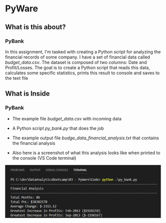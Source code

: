 # PyWare

## What is this about?

### PyBank

In this assignment, I'm tasked with creating a Python script for analyzing the financial records of some company. I have a set of financial data called *budget_data.csv*. The dataset is composed of two columns: Date and Profit/Losses. The goal is to create a Python script that reads this data, calculates some specific statistics, prints this result to console and saves to the text file

## What is Inside

### PyBank

- The example file *budget_data.csv* with incoming data
  
- A Python script *py_bank.py* that does the job 

- The example output file *budge_data_financial_analysis.txt* that contains the financial analysis

- Also here is a screenshot of what this analysis looks like when printed to the console (VS Code terminal)

![PyBank Output](Screenshots/PyBank.png)